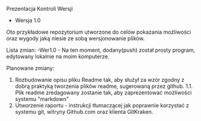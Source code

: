 
Prezentacja Kontroli Wersji 
  - Wersja 1.0

Oto przykładowe repozytorium utworzone do celów pokazania możliwości oraz wygody jaką niesie ze sobą wersjonowanie plików.

Lista zmian:
  -Wer1.0 - Na ten moment, dodany(push) został prosty program, edytowany lokalnie na moim komputerze. 
  

Planowane zmiany:
  1. Rozbudowanie opisu pliku Readme tak, aby służył za wzór zgodny z dobrą praktyką tworzenia plików readme, sugerowaną przez github.
    1.1. Plik readme zredagowany zostanie tak, aby zaprezentować możliwości systemu "markdown"
  2. Utworzenie raportu - instrukcji tłumaczącej jak poprawnie korzystać z systemu git, witryny Github.com oraz klienta GitKraken.

